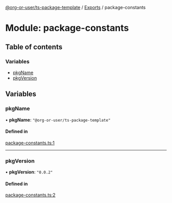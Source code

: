 [@org-or-user/ts-package-template](../README.md) / [Exports](../modules.md) / package-constants

# Module: package-constants

## Table of contents

### Variables

- [pkgName](package_constants.md#pkgname)
- [pkgVersion](package_constants.md#pkgversion)

## Variables

### pkgName

• **pkgName**: ``"@org-or-user/ts-package-template"``

#### Defined in

[package-constants.ts:1](https://github.com/chriscerk/ts-package-template/blob/74e60d6/src/package-constants.ts#L1)

___

### pkgVersion

• **pkgVersion**: ``"0.0.2"``

#### Defined in

[package-constants.ts:2](https://github.com/chriscerk/ts-package-template/blob/74e60d6/src/package-constants.ts#L2)
